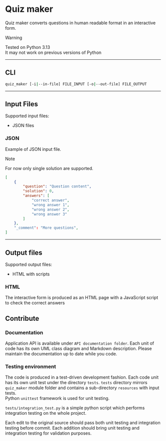 # Quiz maker

Quiz maker converts questions in human readable format in an interactive form.  

> [!WARNING]  
> Tested on Python 3.13  
> It may not work on previous versions of Python

---

## CLI

```bash
quiz_maker [-i|--in-file] FILE_INPUT [-o|--out-file] FILE_OUTPUT
```

---

## Input Files

Supported input files:

- JSON files

### JSON

Example of JSON input file.  

> [!NOTE]  
> For now only single solution are supported.  

```json
[
    {
        "question": "Question content",
        "solution": 0,
        "answers": [
            "correct answer",
            "wrong answer 1",
            "wrong answer 2",
            "wrong answer 3"
        ]
    },
    "_comment": "More questions",
]
```

---

## Output files

Supported output files:

- HTML with scripts

### HTML

The interactive form is produced as an HTML page with a JavaScript script to check the correct answers

## Contribute

### Documentation

Application API is available under `API documentation folder`. Each unit of code has its own UML class diagram and Markdown description. Please maintain the documentation up to date while you code.

### Testing environment

The code is produced in a test-driven development fashion. Each code unit has its own unit test under the directory `tests`. `tests` directory mirrors `quiz_maker` module folder and contains a sub-directory `resources` with input tests.  
Python `unittest` framework is used for unit testing.

`tests/integration_test.py` is a simple python script which performs integration testing on the whole project.

Each edit to the original source should pass both unit testing and integration testing before commit.
Each addition should bring unit testing and integration testing for validation purposes.
